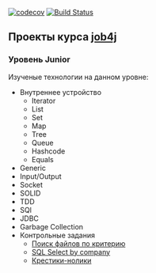 [![codecov](https://codecov.io/gh/KirillBelyaev74/job4j_design/branch/master/graph/badge.svg?token=ZN74OUSLOW)](undefined)
[![Build Status](https://www.travis-ci.com/KirillBelyaev74/job4j_design.svg?branch=master)](https://www.travis-ci.com/KirillBelyaev74/job4j_design)

## Проекты курса [job4j](http://job4j.ru)

### Уровень Junior

Изученые технологии на данном уровне:
- Внутреннее устройство
    - Iterator
    - List
    - Set
    - Map
    - Tree
    - Queue
    - Hashcode
    - Equals
- Generic
- Input/Output
- Socket
- SOLID
- TDD
- SQl
- JDBC
- Garbage Collection
- Контрольные задания
    - [Поиск файлов по критерию](https://github.com/KirillBelyaev74/job4j_design/tree/master/chapter_002/src/main/java/ru/job4j/find)
    - [SQL Select by company](https://github.com/KirillBelyaev74/job4j_design/blob/master/chapter_003/src/main/java/ru/job4j/sql/SQL%20Select%20by%20company%5B2760%23263194%5D)
    - [Крестики-нолики](https://github.com/KirillBelyaev74/job4j_tictactoe)